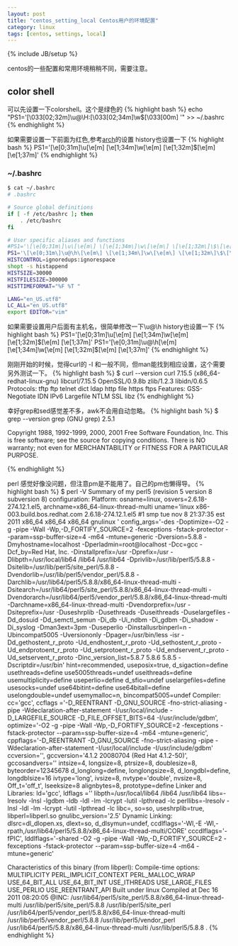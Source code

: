 ```yaml
---
layout: post
title: "centos_setting_local Centos用户的环境配置"
category: linux
tags: [centos, settings, local]
---
```

{% include JB/setup %}

centos的一些配置和常用环境稍稍不同，需要注意。

## color shell

可以先设置一下colorshell。这个是绿色的
{% highlight bash %}
echo "PS1='\[\033[02;32m\]\u@\H:\[\033[02;34m\]\w\$\[\033[00m\] '" >> ~/.bashrc
{% endhighlight %}

如果需要设置一下前面为红色,参考[arch](https://wiki.archlinux.org/index.php/Color_Bash_Prompt)的设置
history也设置一下
{% highlight bash %}
PS1='\[\e[0;31m\]\u\[\e[m\] \[\e[1;34m\]\w\[\e[m\] \[\e[1;32m\]\$\[\e[m\] \[\e[1;37m\]'
{% endhighlight %}

### ~/.bashrc

```bash
$ cat ~/.bashrc 
# .bashrc

# Source global definitions
if [ -f /etc/bashrc ]; then
    . /etc/bashrc
fi

# User specific aliases and functions
#PS1='\[\e[0;31m\]\u\[\e[m\] \[\e[1;34m\]\w\[\e[m\] \[\e[1;32m\]\$\[\e[m\] \[\e[1;37m\]'
PS1='\[\e[0;31m\]\u@\h\[\e[m\] \[\e[1;34m\]\w\[\e[m\] \[\e[1;32m\]\$\[\e[m\] \[\e[1;37m\]'
HISTCONTROL=ignoredups:ignorespace
shopt -s histappend
HISTSIZE=30000
HISTFILESIZE=300000
HISTTIMEFORMAT="%F %T "

LANG="en_US.utf8"
LC_ALL="en_US.utf8"
export EDITOR="vim"
```

如果需要设置用户后面有主机名，很简单修改一下\u@\h
history也设置一下
{% highlight bash %}
PS1='\[\e[0;31m\]\u\[\e[m\] \[\e[1;34m\]\w\[\e[m\] \[\e[1;32m\]\$\[\e[m\] \[\e[1;37m\]'
PS1='\[\e[0;31m\]\u@\h\[\e[m\] \[\e[1;34m\]\w\[\e[m\] \[\e[1;32m\]\$\[\e[m\] \[\e[1;37m\]'
{% endhighlight %}




刚刚开始的时候，觉得curl的 -I 和一般不同，但man能找到相应设置，这个需要另外测试一下。
{% highlight bash %}
$ curl --version
curl 7.15.5 (x86_64-redhat-linux-gnu) libcurl/7.15.5 OpenSSL/0.9.8b zlib/1.2.3 libidn/0.6.5
Protocols: tftp ftp telnet dict ldap http file https ftps 
Features: GSS-Negotiate IDN IPv6 Largefile NTLM SSL libz
{% endhighlight %}

幸好grep和sed感觉差不多，awk不会用自动忽略。
{% highlight bash %}
$ grep --version
grep (GNU grep) 2.5.1

Copyright 1988, 1992-1999, 2000, 2001 Free Software Foundation, Inc.
This is free software; see the source for copying conditions. There is NO
warranty; not even for MERCHANTABILITY or FITNESS FOR A PARTICULAR PURPOSE.

{% endhighlight %}

perl 感觉好像没问题，但注意pm是不能用了。自己的pm也懒得导。
{% highlight bash %}
$ perl -V
Summary of my perl5 (revision 5 version 8 subversion 8) configuration:
  Platform:
    osname=linux, osvers=2.6.18-274.12.1.el5, archname=x86_64-linux-thread-multi
    uname='linux x86-003.build.bos.redhat.com 2.6.18-274.12.1.el5 #1 smp tue nov 8 21:37:35 est 2011 x86_64 x86_64 x86_64 gnulinux '
    config_args='-des -Doptimize=-O2 -g -pipe -Wall -Wp,-D_FORTIFY_SOURCE=2 -fexceptions -fstack-protector --param=ssp-buffer-size=4 -m64 -mtune=generic -Dversion=5.8.8 -Dmyhostname=localhost -Dperladmin=root@localhost -Dcc=gcc -Dcf_by=Red Hat, Inc. -Dinstallprefix=/usr -Dprefix=/usr -Dlibpth=/usr/local/lib64 /lib64 /usr/lib64 -Dprivlib=/usr/lib/perl5/5.8.8 -Dsitelib=/usr/lib/perl5/site_perl/5.8.8 -Dvendorlib=/usr/lib/perl5/vendor_perl/5.8.8 -Darchlib=/usr/lib64/perl5/5.8.8/x86_64-linux-thread-multi -Dsitearch=/usr/lib64/perl5/site_perl/5.8.8/x86_64-linux-thread-multi -Dvendorarch=/usr/lib64/perl5/vendor_perl/5.8.8/x86_64-linux-thread-multi -Darchname=x86_64-linux-thread-multi -Dvendorprefix=/usr -Dsiteprefix=/usr -Duseshrplib -Dusethreads -Duseithreads -Duselargefiles -Dd_dosuid -Dd_semctl_semun -Di_db -Ui_ndbm -Di_gdbm -Di_shadow -Di_syslog -Dman3ext=3pm -Duseperlio -Dinstallusrbinperl=n -Ubincompat5005 -Uversiononly -Dpager=/usr/bin/less -isr -Dd_gethostent_r_proto -Ud_endhostent_r_proto -Ud_sethostent_r_proto -Ud_endprotoent_r_proto -Ud_setprotoent_r_proto -Ud_endservent_r_proto -Ud_setservent_r_proto -Dinc_version_list=5.8.7 5.8.6 5.8.5 -Dscriptdir=/usr/bin'
    hint=recommended, useposix=true, d_sigaction=define
    usethreads=define use5005threads=undef useithreads=define usemultiplicity=define
    useperlio=define d_sfio=undef uselargefiles=define usesocks=undef
    use64bitint=define use64bitall=define uselongdouble=undef
    usemymalloc=n, bincompat5005=undef
  Compiler:
    cc='gcc', ccflags ='-D_REENTRANT -D_GNU_SOURCE -fno-strict-aliasing -pipe -Wdeclaration-after-statement -I/usr/local/include -D_LARGEFILE_SOURCE -D_FILE_OFFSET_BITS=64 -I/usr/include/gdbm',
    optimize='-O2 -g -pipe -Wall -Wp,-D_FORTIFY_SOURCE=2 -fexceptions -fstack-protector --param=ssp-buffer-size=4 -m64 -mtune=generic',
    cppflags='-D_REENTRANT -D_GNU_SOURCE -fno-strict-aliasing -pipe -Wdeclaration-after-statement -I/usr/local/include -I/usr/include/gdbm'
    ccversion='', gccversion='4.1.2 20080704 (Red Hat 4.1.2-50)', gccosandvers=''
    intsize=4, longsize=8, ptrsize=8, doublesize=8, byteorder=12345678
    d_longlong=define, longlongsize=8, d_longdbl=define, longdblsize=16
    ivtype='long', ivsize=8, nvtype='double', nvsize=8, Off_t='off_t', lseeksize=8
    alignbytes=8, prototype=define
  Linker and Libraries:
    ld='gcc', ldflags =''
    libpth=/usr/local/lib64 /lib64 /usr/lib64
    libs=-lresolv -lnsl -lgdbm -ldb -ldl -lm -lcrypt -lutil -lpthread -lc
    perllibs=-lresolv -lnsl -ldl -lm -lcrypt -lutil -lpthread -lc
    libc=, so=so, useshrplib=true, libperl=libperl.so
    gnulibc_version='2.5'
  Dynamic Linking:
    dlsrc=dl_dlopen.xs, dlext=so, d_dlsymun=undef, ccdlflags='-Wl,-E -Wl,-rpath,/usr/lib64/perl5/5.8.8/x86_64-linux-thread-multi/CORE'
    cccdlflags='-fPIC', lddlflags='-shared -O2 -g -pipe -Wall -Wp,-D_FORTIFY_SOURCE=2 -fexceptions -fstack-protector --param=ssp-buffer-size=4 -m64 -mtune=generic'


Characteristics of this binary (from libperl): 
  Compile-time options: MULTIPLICITY PERL_IMPLICIT_CONTEXT
                        PERL_MALLOC_WRAP USE_64_BIT_ALL USE_64_BIT_INT
                        USE_ITHREADS USE_LARGE_FILES USE_PERLIO
                        USE_REENTRANT_API
  Built under linux
  Compiled at Dec 16 2011 08:20:05
  @INC:
    /usr/lib64/perl5/site_perl/5.8.8/x86_64-linux-thread-multi
    /usr/lib/perl5/site_perl/5.8.8
    /usr/lib/perl5/site_perl
    /usr/lib64/perl5/vendor_perl/5.8.8/x86_64-linux-thread-multi
    /usr/lib/perl5/vendor_perl/5.8.8
    /usr/lib/perl5/vendor_perl
    /usr/lib64/perl5/5.8.8/x86_64-linux-thread-multi
    /usr/lib/perl5/5.8.8
    .
{% endhighlight %}


